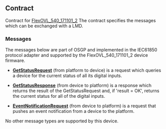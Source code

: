 ## Contract

Contract for [FlexOVL_540_171101_2](./FlexOVL_540_171101_2/FlexOVL_540_171101_2_out.icd.md)
The contract specifies the messages which can be exchanged with a LMD.

### Messages

The messages below are part of OSGP and implemented in the IEC61850 protocol adapter and supported by the FlexOVL_540_171101_2 device firmware.

- **[GetStatusRequest](./FlexOVL_540_171101_2/GetStatus.md)** (from platform to device) is a request which queries a device for the current status of all its digital inputs.
- **[GetStatusResponse](./FlexOVL_540_171101_2/GetStatus.md)** (from device to platform) is a response which returns the result of the GetStatusRequest and, if 'result = OK', returns the current status for all of the digital inputs.

- **[EventNotificationRequest](./FlexOVL_540_171101_2/EventNotification.md)** (from device to platform) is a request that pushes an event notification from a device to the platform.

No other message types are supported by this device.
